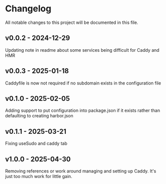 # Changelog

All notable changes to this project will be documented in this file. 
## v0.0.2 - 2024-12-29

Updating note in readme about some services being difficult for Caddy and HMR


## v0.0.3 - 2025-01-18

Caddyfile is now not required if no subdomain exists in the configuration file


## v0.1.0 - 2025-02-05

Adding support to put configuration into package.json if it exists rather than defaulting to creating harbor.json


## v0.1.1 - 2025-03-21

Fixing useSudo and caddy tab


## v1.0.0 - 2025-04-30

Removing references or work around managing and setting up Caddy. It's just too much work for little gain.

